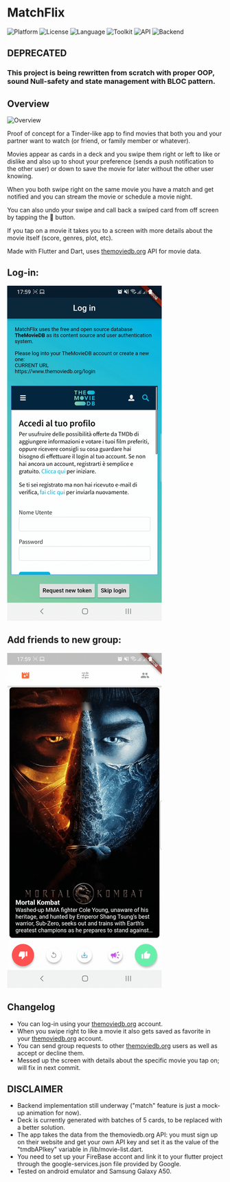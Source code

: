 # MatchFlix
![Platform](http://img.shields.io/badge/platform-android-blue.svg?style=flat)
![License](https://img.shields.io/github/license/ifelsebreak/MatchFlix)
![Language](https://img.shields.io/badge/language-Dart-blue)
![Toolkit](https://img.shields.io/badge/toolkit-Flutter-brightgreen)
![API](https://img.shields.io/badge/API-themoviedb.org-red)
![Backend](https://img.shields.io/badge/Backend-FireBase-yellow)

## DEPRECATED
### This project is being rewritten from scratch with proper OOP, sound Null-safety and state management with BLOC pattern.

## Overview

![Overview](https://github.com/ifelsebreak/MatchFlix/blob/main/lib/images/20210101_200410.gif)

Proof of concept for a Tinder-like app to find movies that both you and your partner want to watch (or friend, or family member or whatever).

Movies appear as cards in a deck and you swipe them right or left to like or dislike and also up to shout your preference (sends a push notification to the other user) or down to save the movie for later without the other user knowing.

When you both swipe right on the same movie you have a match and get notified and you can stream the movie or schedule a movie night.

You can also undo your swipe and call back a swiped card from off screen by tapping the 🔄 button.

If you tap on a movie it takes you to a screen with more details about the movie itself (score, genres, plot, etc).

Made with Flutter and Dart, uses [themoviedb.org](http://themoviedb.org) API for movie data.


## Log-in:

![Log-in](https://github.com/ifelsebreak/MatchFlix/blob/main/lib/images/Composizione_4.gif)


## Add friends to new group:

![Group invite](https://github.com/ifelsebreak/MatchFlix/blob/main/lib/images/MatchFlix_4.gif)


## Changelog

- You can log-in using your [themoviedb.org](http://themoviedb.org) account.
- When you swipe right to like a movie it also gets saved as favorite in your [themoviedb.org](http://themoviedb.org) account.
- You can send group requests to other [themoviedb.org](http://themoviedb.org) users as well as accept or decline them.
- Messed up the screen with details about the specific movie you tap on; will fix in next commit.

## DISCLAIMER

- Backend implementation still underway ("match" feature is just a mock-up animation for now).
- Deck is currently generated with batches of 5 cards, to be replaced with a better solution.
- The app takes the data from the themoviedb.org API: you must sign up on their website and get your own API key and set it as the value of the "tmdbAPIkey" variable in /lib/movie-list.dart.
- You need to set up your FireBase accont and link it to your flutter project through the google-services.json file provided by Google.
- Tested on android emulator and Samsung Galaxy A50.
